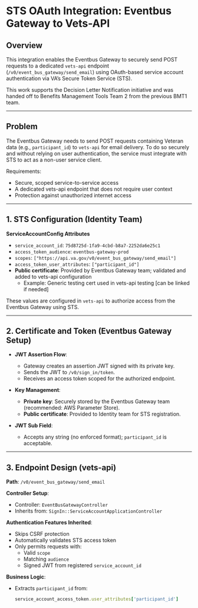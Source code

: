 # STS OAuth Integration: Eventbus Gateway to Vets-API

## Overview

This integration enables the Eventbus Gateway to securely send POST requests to a dedicated `vets-api` endpoint (`/v0/event_bus_gateway/send_email`) using OAuth-based service account authentication via VA’s Secure Token Service (STS).

This work supports the Decision Letter Notification initiative and was handed off to Benefits Management Tools Team 2 from the previous BMT1 team.

---

## Problem

The Eventbus Gateway needs to send POST requests containing Veteran data (e.g., `participant_id`) to `vets-api` for email delivery. To do so securely and without relying on user authentication, the service must integrate with STS to act as a non-user service client.

Requirements:
- Secure, scoped service-to-service access
- A dedicated vets-api endpoint that does not require user context
- Protection against unauthorized internet access

---

## 1. STS Configuration (Identity Team)

**ServiceAccountConfig Attributes**

- `service_account_id`: `75d8725d-1fa9-4cbd-b8a7-2252da6e25c1`
- `access_token_audience`: `eventbus-gateway-prod`
- `scopes`: `["https://api.va.gov/v0/event_bus_gateway/send_email"]`
- `access_token_user_attributes`: `["participant_id"]`
- **Public certificate**: Provided by Eventbus Gateway team; validated and added to vets-api configuration
  - Example: Generic testing cert used in vets-api testing [can be linked if needed]

These values are configured in `vets-api` to authorize access from the Eventbus Gateway using STS.

---

## 2. Certificate and Token (Eventbus Gateway Setup)

- **JWT Assertion Flow**:
  - Gateway creates an assertion JWT signed with its private key.
  - Sends the JWT to `/v0/sign_in/token`.
  - Receives an access token scoped for the authorized endpoint.

- **Key Management**:
  - **Private key**: Securely stored by the Eventbus Gateway team (recommended: AWS Parameter Store).
  - **Public certificate**: Provided to Identity team for STS registration.

- **JWT Sub Field**:
  - Accepts any string (no enforced format); `participant_id` is acceptable.

---

## 3. Endpoint Design (vets-api)

**Path**: `/v0/event_bus_gateway/send_email`

**Controller Setup**:
- Controller: `EventBusGatewayController`
- Inherits from: `SignIn::ServiceAccountApplicationController`

**Authentication Features Inherited**:
- Skips CSRF protection
- Automatically validates STS access token
- Only permits requests with:
  - Valid `scope`
  - Matching `audience`
  - Signed JWT from registered `service_account_id`

**Business Logic**:
- Extracts `participant_id` from:
  ```ruby
  service_account_access_token.user_attributes['participant_id']

